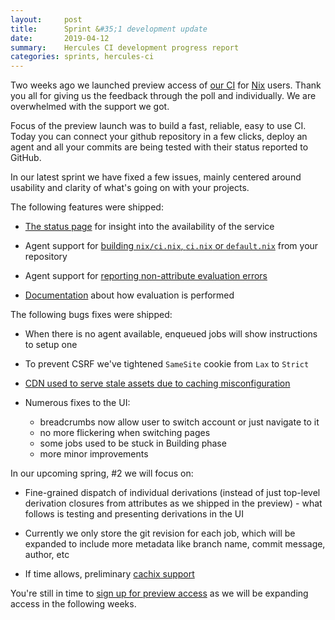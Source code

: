 ```yaml
---
layout:     post
title:      Sprint &#35;1 development update
date:       2019-04-12
summary:    Hercules CI development progress report
categories: sprints, hercules-ci
---
```


Two weeks ago we launched preview access of [our CI](https://hercules-ci.com) for [Nix](https://nixos.org/nix/) users.
Thank you all for giving us the feedback through the poll and individually.
We are overwhelmed with the support we got.

Focus of the preview launch was to build a fast, reliable, easy to use CI.
Today you can connect your github repository in a few clicks, deploy an agent and all your commits
are being tested with their status reported to GitHub.

In our latest sprint we have fixed a few issues, mainly centered around usability and clarity
of what's going on with your projects.

The following features were shipped:

- [The status page](https://status.hercules-ci.com)
  for insight into the availability of the service

- Agent support for [building `nix/ci.nix`, `ci.nix` or `default.nix`](https://github.com/hercules-ci/hercules-ci-agent/pull/36)
  from your repository

- Agent support for [reporting non-attribute evaluation errors](https://github.com/hercules-ci/hercules-ci-agent/pull/37)

- [Documentation](https://docs.hercules-ci.com) about
  how evaluation is performed

The following bugs fixes were shipped:

- When there is no agent available, enqueued jobs will show instructions to setup one

- To prevent CSRF we've tightened `SameSite` cookie from `Lax` to `Strict`

- [CDN used to serve stale assets due to caching misconfiguration](https://github.com/hercules-ci/support/issues/11)

- Numerous fixes to the UI:
  * breadcrumbs now allow user to switch account or just navigate to it
  * no more flickering when switching pages
  * some jobs used to be stuck in Building phase
  * more minor improvements

In our upcoming spring, #2 we will focus on:

- Fine-grained dispatch of individual derivations (instead of just top-level derivation closures from
  attributes as we shipped in the preview) - what follows is testing and
  presenting derivations in the UI

- Currently we only store the git revision for each job, which will be expanded to include more metadata like
  branch name, commit message, author, etc

- If time allows, preliminary [cachix support](https://github.com/hercules-ci/support/issues/2)

You're still in time to [sign up for preview access](https://hercules-ci.com) as we
will be expanding access in the following weeks.
